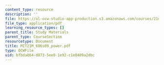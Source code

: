 ```yaml
---
content_type: resource
description: ''
file: https://ol-ocw-studio-app-production.s3.amazonaws.com/courses/21m-606-introduction-to-stagecraft-spring-2009/bfbda864d8735ee01e92c1e8409a2dbc_MIT21M_606s09_power.pdf
file_type: application/pdf
learning_resource_types: []
parent_title: Study Materials
parent_type: CourseSection
resourcetype: Document
title: MIT21M_606s09_power.pdf
type: OCWFile
uid: bfbda864-d873-5ee0-1e92-c1e8409a2dbc
---
```

